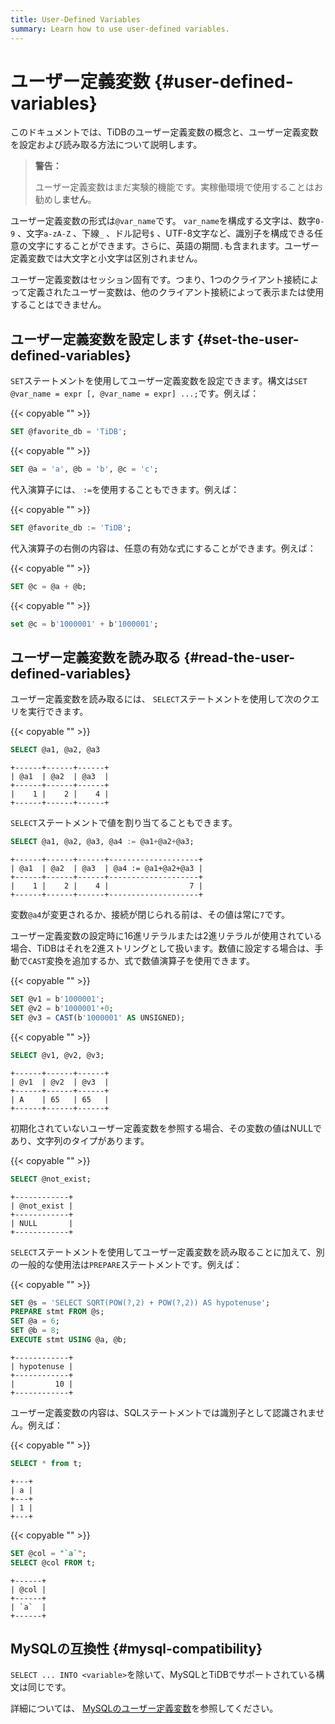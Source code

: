 ```yaml
---
title: User-Defined Variables
summary: Learn how to use user-defined variables.
---
```


# ユーザー定義変数 {#user-defined-variables}

このドキュメントでは、TiDBのユーザー定義変数の概念と、ユーザー定義変数を設定および読み取る方法について説明します。

> **警告：**
>
> ユーザー定義変数はまだ実験的機能です。実稼働環境で使用することはお勧めし**ません**。

ユーザー定義変数の形式は`@var_name`です。 `var_name`を構成する文字は、数字`0-9` 、文字`a-zA-Z` 、下線`_` 、ドル記号`$` 、UTF-8文字など、識別子を構成できる任意の文字にすることができます。さらに、英語の期間`.`も含まれます。ユーザー定義変数では大文字と小文字は区別されません。

ユーザー定義変数はセッション固有です。つまり、1つのクライアント接続によって定義されたユーザー変数は、他のクライアント接続によって表示または使用することはできません。

## ユーザー定義変数を設定します {#set-the-user-defined-variables}

`SET`ステートメントを使用してユーザー定義変数を設定できます。構文は`SET @var_name = expr [, @var_name = expr] ...;`です。例えば：

{{< copyable "" >}}

```sql
SET @favorite_db = 'TiDB';
```

{{< copyable "" >}}

```sql
SET @a = 'a', @b = 'b', @c = 'c';
```

代入演算子には、 `:=`を使用することもできます。例えば：

{{< copyable "" >}}

```sql
SET @favorite_db := 'TiDB';
```

代入演算子の右側の内容は、任意の有効な式にすることができます。例えば：

{{< copyable "" >}}

```sql
SET @c = @a + @b;
```

{{< copyable "" >}}

```sql
set @c = b'1000001' + b'1000001';
```

## ユーザー定義変数を読み取る {#read-the-user-defined-variables}

ユーザー定義変数を読み取るには、 `SELECT`ステートメントを使用して次のクエリを実行できます。

{{< copyable "" >}}

```sql
SELECT @a1, @a2, @a3
```

```
+------+------+------+
| @a1  | @a2  | @a3  |
+------+------+------+
|    1 |    2 |    4 |
+------+------+------+
```

`SELECT`ステートメントで値を割り当てることもできます。

```sql
SELECT @a1, @a2, @a3, @a4 := @a1+@a2+@a3;
```

```
+------+------+------+--------------------+
| @a1  | @a2  | @a3  | @a4 := @a1+@a2+@a3 |
+------+------+------+--------------------+
|    1 |    2 |    4 |                  7 |
+------+------+------+--------------------+
```

変数`@a4`が変更されるか、接続が閉じられる前は、その値は常に`7`です。

ユーザー定義変数の設定時に16進リテラルまたは2進リテラルが使用されている場合、TiDBはそれを2進ストリングとして扱います。数値に設定する場合は、手動で`CAST`変換を追加するか、式で数値演算子を使用できます。

{{< copyable "" >}}

```sql
SET @v1 = b'1000001';
SET @v2 = b'1000001'+0;
SET @v3 = CAST(b'1000001' AS UNSIGNED);
```

{{< copyable "" >}}

```sql
SELECT @v1, @v2, @v3;
```

```
+------+------+------+
| @v1  | @v2  | @v3  |
+------+------+------+
| A    | 65   | 65   |
+------+------+------+
```

初期化されていないユーザー定義変数を参照する場合、その変数の値はNULLであり、文字列のタイプがあります。

{{< copyable "" >}}

```sql
SELECT @not_exist;
```

```
+------------+
| @not_exist |
+------------+
| NULL       |
+------------+
```

`SELECT`ステートメントを使用してユーザー定義変数を読み取ることに加えて、別の一般的な使用法は`PREPARE`ステートメントです。例えば：

{{< copyable "" >}}

```sql
SET @s = 'SELECT SQRT(POW(?,2) + POW(?,2)) AS hypotenuse';
PREPARE stmt FROM @s;
SET @a = 6;
SET @b = 8;
EXECUTE stmt USING @a, @b;
```

```
+------------+
| hypotenuse |
+------------+
|         10 |
+------------+
```

ユーザー定義変数の内容は、SQLステートメントでは識別子として認識されません。例えば：

{{< copyable "" >}}

```sql
SELECT * from t;
```

```
+---+
| a |
+---+
| 1 |
+---+
```

{{< copyable "" >}}

```sql
SET @col = "`a`";
SELECT @col FROM t;
```

```
+------+
| @col |
+------+
| `a`  |
+------+
```

## MySQLの互換性 {#mysql-compatibility}

`SELECT ... INTO <variable>`を除いて、MySQLとTiDBでサポートされている構文は同じです。

詳細については、 [MySQLのユーザー定義変数](https://dev.mysql.com/doc/refman/5.7/en/user-variables.html)を参照してください。

